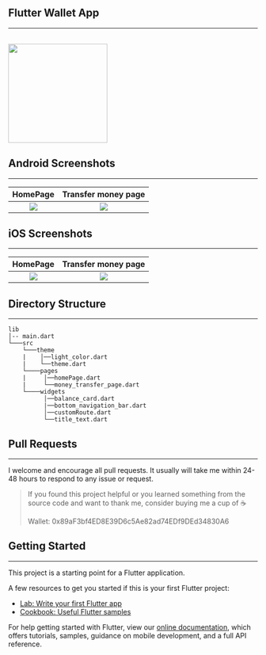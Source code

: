 ## Flutter Wallet App
---
<br>
<a href="https://github.com/bcExpt1123/flutter-wallet-app/releases/download/v1.0.0/app-release.apk">
  <img src="https://playerzon.com/asset/download.png" width="200"></img>
</a>

<br>

## Android Screenshots
---
  HomePage              |   Transfer money page 
:-------------------------:|:-------------------------:
![](https://github.com/bcExpt1123/flutter_wallet_app/blob/main/screenshots/screenshot_1.jpg?raw=true)|![](https://github.com/bcExpt1123/flutter_wallet_app/blob/main/screenshots/screenshot_2.jpg?raw=true)

## iOS Screenshots
---
 HomePage              |  Transfer money page 
:-------------------------:|:-------------------------:
![](https://github.com/bcExpt1123/flutter_wallet_app/blob/main/screenshots/screenshot_ios_1.png?raw=true)|![](https://github.com/bcExpt1123/flutter_wallet_app/blob/main/screenshots/screenshot_ios_2.png?raw=true)

## Directory Structure
---
```
lib
│-- main.dart    
└───src
    └───theme
    |    │──light_color.dart
    |    └──theme.dart
    └────pages
    |     │──homePage.dart
    |     └──money_transfer_page.dart 
    └────widgets
          │──balance_card.dart
          |──bottom_navigation_bar.dart
          │──customRoute.dart
          └──title_text.dart
```
## Pull Requests
---
I welcome and encourage all pull requests. It usually will take me within 24-48 hours to respond to any issue or request.

> If you found this project helpful or you learned something from the source code and want to thank me, consider buying me a cup of :coffee:
>
> Wallet: 0x89aF3bf4ED8E39D6c5Ae82ad74EDf9DEd34830A6

## Getting Started
---
This project is a starting point for a Flutter application.

A few resources to get you started if this is your first Flutter project:

- [Lab: Write your first Flutter app](https://flutter.dev/docs/get-started/codelab)
- [Cookbook: Useful Flutter samples](https://flutter.dev/docs/cookbook)

For help getting started with Flutter, view our
[online documentation](https://flutter.dev/docs), which offers tutorials,
samples, guidance on mobile development, and a full API reference.
